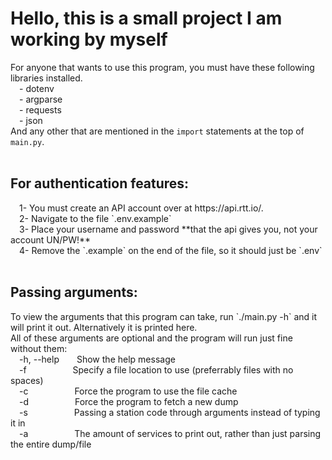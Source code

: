 <h1>Hello, this is a small project I am working by myself</h1>

For anyone that wants to use this program, you must have these following libraries installed.<br />
&emsp;- dotenv<br />
&emsp;- argparse<br />
&emsp;- requests<br />
&emsp;- json<br />
And any other that are mentioned in the `import` statements at the top of `main.py`. <br />
<br />

<h2>For authentication features:</h2>
&emsp;1- You must create an API account over at https://api.rtt.io/.<br />
&emsp;2- Navigate to the file `.env.example`<br />
&emsp;3- Place your username and password **that the api gives you, not your account UN/PW!** <br />
&emsp;4- Remove the `.example` on the end of the file, so it should just be `.env` <br />
<br />

<h2>Passing arguments:</h2>
To view the arguments that this program can take, run `./main.py -h` and it will print it out. Alternatively it is printed here.<br />
All of these arguments are optional and the program will run just fine without them:<br />
&emsp;-h, --help&emsp;&emsp;Show the help message<br />
&emsp;-f &emsp;&emsp;&emsp;&emsp;&emsp;Specify a file location to use (preferrably files with no spaces)<br />
&emsp;-c &emsp;&emsp;&emsp;&emsp;&emsp;Force the program to use the file cache<br />
&emsp;-d &emsp;&emsp;&emsp;&emsp;&emsp;Force the program to fetch a new dump<br />
&emsp;-s &emsp;&emsp;&emsp;&emsp;&emsp;Passing a station code through arguments instead of typing it in<br />
&emsp;-a &emsp;&emsp;&emsp;&emsp;&emsp;The amount of services to print out, rather than just parsing the entire dump/file<br />

